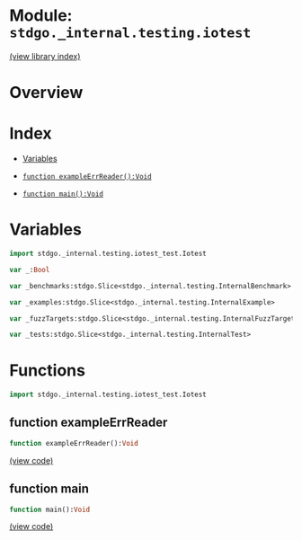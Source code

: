 # Module: `stdgo._internal.testing.iotest`

[(view library index)](../../../stdgo.md)


# Overview


# Index


- [Variables](<#variables>)

- [`function exampleErrReader():Void`](<#function-exampleerrreader>)

- [`function main():Void`](<#function-main>)

# Variables


```haxe
import stdgo._internal.testing.iotest_test.Iotest
```


```haxe
var _:Bool
```


```haxe
var _benchmarks:stdgo.Slice<stdgo._internal.testing.InternalBenchmark>
```


```haxe
var _examples:stdgo.Slice<stdgo._internal.testing.InternalExample>
```


```haxe
var _fuzzTargets:stdgo.Slice<stdgo._internal.testing.InternalFuzzTarget>
```


```haxe
var _tests:stdgo.Slice<stdgo._internal.testing.InternalTest>
```


# Functions


```haxe
import stdgo._internal.testing.iotest_test.Iotest
```


## function exampleErrReader


```haxe
function exampleErrReader():Void
```


[\(view code\)](<./Iotest.hx#L3>)


## function main


```haxe
function main():Void
```


[\(view code\)](<./Iotest.hx#L24>)


